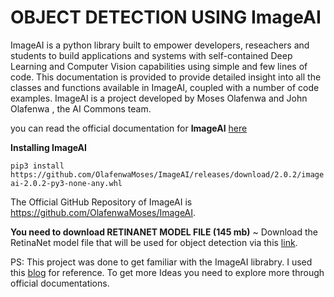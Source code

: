 # OBJECT DETECTION USING ImageAI

ImageAI is a python library built to empower developers, reseachers and students to build applications and systems with self-contained Deep Learning and Computer Vision capabilities using simple and few lines of code. This documentation is provided to provide detailed insight into all the classes and functions available in ImageAI, coupled with a number of code examples. ImageAI is a project developed by Moses Olafenwa and John Olafenwa , the AI Commons team. 


you can read the official documentation for **ImageAI** [here](https://imageai.readthedocs.io/en/latest/)

**Installing ImageAI**

`pip3 install https://github.com/OlafenwaMoses/ImageAI/releases/download/2.0.2/imageai-2.0.2-py3-none-any.whl `

The Official GitHub Repository of ImageAI is https://github.com/OlafenwaMoses/ImageAI.

**You need to download RETINANET MODEL FILE (145 mb)**
~ Download the RetinaNet model file that will be used for object detection via this [link](https://github.com/OlafenwaMoses/ImageAI/releases/download/1.0/resnet50_coco_best_v2.0.1.h5).


PS: This project was done to get familiar with the ImageAI librabry. I used this [blog](https://towardsdatascience.com/object-detection-with-10-lines-of-code-d6cb4d86f606) for reference. To get more Ideas you need to explore more through official documentations. 
